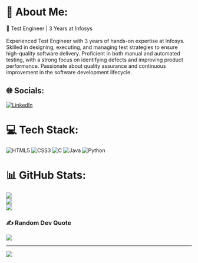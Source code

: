 # 💫 About Me:
🧪 Test Engineer | 3 Years at Infosys<br><br>Experienced Test Engineer with 3 years of hands-on expertise at Infosys. Skilled in designing, executing, and managing test strategies to ensure high-quality software delivery. Proficient in both manual and automated testing, with a strong focus on identifying defects and improving product performance. Passionate about quality assurance and continuous improvement in the software development lifecycle.


## 🌐 Socials:
[![LinkedIn](https://img.shields.io/badge/LinkedIn-%230077B5.svg?logo=linkedin&logoColor=white)](https://linkedin.com/in/https://www.linkedin.com/in/anjani-kanth-uppuluri-09a395195) 

# 💻 Tech Stack:
![HTML5](https://img.shields.io/badge/html5-%23E34F26.svg?style=for-the-badge&logo=html5&logoColor=white) ![CSS3](https://img.shields.io/badge/css3-%231572B6.svg?style=for-the-badge&logo=css3&logoColor=white) ![C](https://img.shields.io/badge/c-%2300599C.svg?style=for-the-badge&logo=c&logoColor=white) ![Java](https://img.shields.io/badge/java-%23ED8B00.svg?style=for-the-badge&logo=openjdk&logoColor=white) ![Python](https://img.shields.io/badge/python-3670A0?style=for-the-badge&logo=python&logoColor=ffdd54)
# 📊 GitHub Stats:
![](https://github-readme-stats.vercel.app/api?username=anjanikanth&theme=dark&hide_border=false&include_all_commits=false&count_private=false)<br/>
![](https://github-readme-streak-stats.herokuapp.com/?user=anjanikanth&theme=dark&hide_border=false)<br/>
![](https://github-readme-stats.vercel.app/api/top-langs/?username=anjanikanth&theme=dark&hide_border=false&include_all_commits=false&count_private=false&layout=compact)

### ✍️ Random Dev Quote
![](https://quotes-github-readme.vercel.app/api?type=horizontal&theme=radical)

---
[![](https://visitcount.itsvg.in/api?id=anjanikanth&icon=0&color=0)](https://visitcount.itsvg.in)

<!-- Proudly created with GPRM ( https://gprm.itsvg.in ) -->
